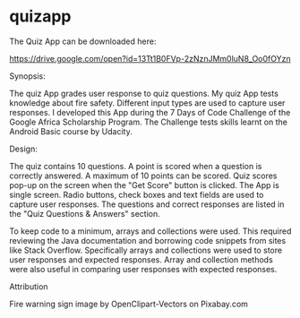 # quizapp

The Quiz App can be downloaded here:

https://drive.google.com/open?id=13Tt1B0FVp-2zNznJMm0luN8_Oo0fOYzn

Synopsis:

The quiz App grades user response to quiz questions. My quiz App tests knowledge about fire safety.
Different input types are used to capture user responses. I developed this App during the 7 Days of Code Challenge
of the Google Africa Scholarship Program. The Challenge tests skills learnt on the Android Basic course by Udacity.

Design:

The quiz contains 10 questions. A point is scored when a question is correctly answered. A maximum of 10 points
can be scored. Quiz scores pop-up on the screen when the "Get Score" button is clicked. The App is single screen. 
Radio buttons, check boxes and text fields are used to capture user responses. The questions and correct responses are listed
in the "Quiz Questions & Answers" section.

To keep code to a minimum, arrays and collections were used. This required reviewing the Java documentation and borrowing code snippets
from sites like Stack Overflow. Specifically arrays and collections were used to store user responses and expected responses.
Array and collection methods were also useful in comparing user responses with expected responses.

Attribution

Fire warning sign image by OpenClipart-Vectors on Pixabay.com
